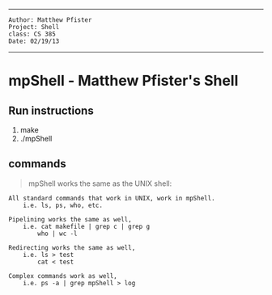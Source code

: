 ***********************************
	Author: Matthew Pfister
	Project: Shell
	class: CS 385
	Date: 02/19/13
************************************


mpShell - Matthew Pfister's Shell
=================================


Run instructions
-----------------
 1. make
 2. ./mpShell

commands
--------
>mpShell works the same as the UNIX shell: 

	All standard commands that work in UNIX, work in mpShell.
		i.e. ls, ps, who, etc.

	Pipelining works the same as well, 
		i.e. cat makefile | grep c | grep g
			who | wc -l

	Redirecting works the same as well, 
		i.e. ls > test
			cat < test

	Complex commands work as well,
		i.e. ps -a | grep mpShell > log 
